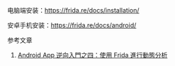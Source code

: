 电脑端安装：https://frida.re/docs/installation/

安卓手机安装：https://frida.re/docs/android/





参考文章

1. [Android App 逆向入門之四：使用 Frida 進行動態分析](https://blog.huli.tw/2023/04/27/android-apk-decompile-intro-4/)